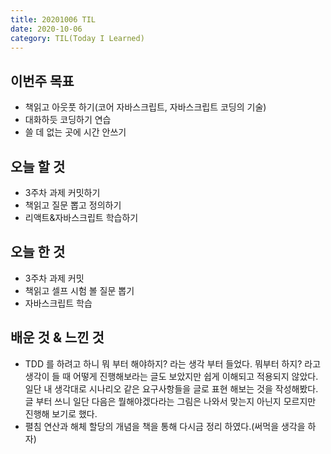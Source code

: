 ```yaml
---
title: 20201006 TIL
date: 2020-10-06
category: TIL(Today I Learned)
---
```


## 이번주 목표

- 책읽고 아웃풋 하기(코어 자바스크립트, 자바스크립트 코딩의 기술)
- 대화하듯 코딩하기 연습
- 쓸 데 없는 곳에 시간 안쓰기

## 오늘 할 것

- 3주차 과제 커밋하기
- 책읽고 질문 뽑고 정의하기
- 리액트&자바스크립트 학습하기

## 오늘 한 것

- 3주차 과제 커밋
- 책읽고 셀프 시험 볼 질문 뽑기
- 자바스크립트 학습

## 배운 것 & 느낀 것

- TDD 를 하려고 하니 뭐 부터 해야하지? 라는 생각 부터 들었다.
  뭐부터 하지? 라고 생각이 들 때 어떻게 진행해보라는 글도 보았지만 쉽게 이해되고 적용되지 않았다.
  일단 내 생각대로 시나리오 같은 요구사항들을 글로 표현 해보는 것을 작성해봤다.
  글 부터 쓰니 일단 다음은 뭘해야겠다라는 그림은 나와서 맞는지 아닌지 모르지만 진행해 보기로 했다.
- 펼침 연산과 해체 할당의 개념을 책을 통해 다시금 정리 하였다.(써먹을 생각을 하자)
